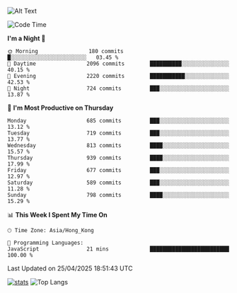 ![Alt Text](https://media.tenor.com/3Gehha8RO-sAAAAC/goose-dance.gif)

<!--START_SECTION:waka-->
![Code Time](http://img.shields.io/badge/Code%20Time-445%20hrs%203%20mins-blue)

**I'm a Night 🦉** 

```text
🌞 Morning                180 commits         █░░░░░░░░░░░░░░░░░░░░░░░░   03.45 % 
🌆 Daytime                2096 commits        ██████████░░░░░░░░░░░░░░░   40.15 % 
🌃 Evening                2220 commits        ███████████░░░░░░░░░░░░░░   42.53 % 
🌙 Night                  724 commits         ███░░░░░░░░░░░░░░░░░░░░░░   13.87 % 
```
📅 **I'm Most Productive on Thursday** 

```text
Monday                   685 commits         ███░░░░░░░░░░░░░░░░░░░░░░   13.12 % 
Tuesday                  719 commits         ███░░░░░░░░░░░░░░░░░░░░░░   13.77 % 
Wednesday                813 commits         ████░░░░░░░░░░░░░░░░░░░░░   15.57 % 
Thursday                 939 commits         ████░░░░░░░░░░░░░░░░░░░░░   17.99 % 
Friday                   677 commits         ███░░░░░░░░░░░░░░░░░░░░░░   12.97 % 
Saturday                 589 commits         ███░░░░░░░░░░░░░░░░░░░░░░   11.28 % 
Sunday                   798 commits         ████░░░░░░░░░░░░░░░░░░░░░   15.29 % 
```


📊 **This Week I Spent My Time On** 

```text
🕑︎ Time Zone: Asia/Hong_Kong

💬 Programming Languages: 
JavaScript               21 mins             █████████████████████████   100.00 % 
```


 Last Updated on 25/04/2025 18:51:43 UTC
<!--END_SECTION:waka-->
[![stats](https://github-readme-stats-rose-phi.vercel.app/api?username=jxncted&count_private=true)](https://github.com/jxncted/github-readme-stats)
![Top Langs](https://github-readme-stats-rose-phi.vercel.app/api/top-langs/?username=jxncted\&layout=compact&hide=c,assembly,jupyter%20notebook)
